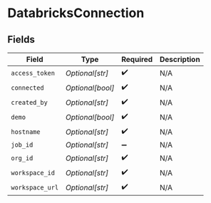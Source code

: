 # DatabricksConnection


## Fields

| Field              | Type               | Required           | Description        |
| ------------------ | ------------------ | ------------------ | ------------------ |
| `access_token`     | *Optional[str]*    | :heavy_check_mark: | N/A                |
| `connected`        | *Optional[bool]*   | :heavy_check_mark: | N/A                |
| `created_by`       | *Optional[str]*    | :heavy_check_mark: | N/A                |
| `demo`             | *Optional[bool]*   | :heavy_check_mark: | N/A                |
| `hostname`         | *Optional[str]*    | :heavy_check_mark: | N/A                |
| `job_id`           | *Optional[str]*    | :heavy_minus_sign: | N/A                |
| `org_id`           | *Optional[str]*    | :heavy_check_mark: | N/A                |
| `workspace_id`     | *Optional[str]*    | :heavy_check_mark: | N/A                |
| `workspace_url`    | *Optional[str]*    | :heavy_check_mark: | N/A                |